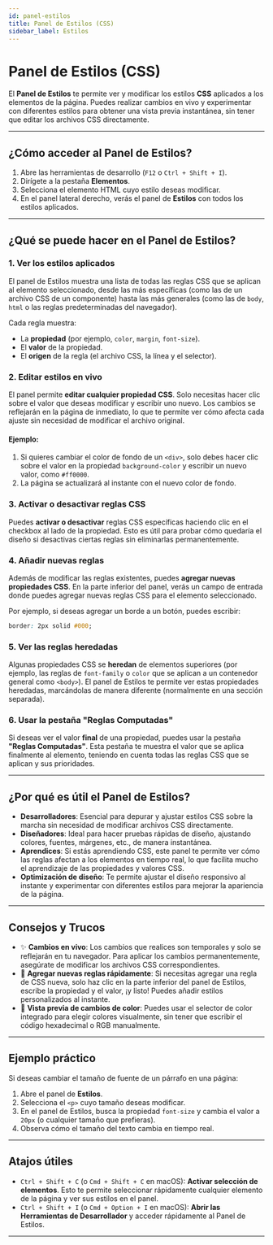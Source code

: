 ```yaml
---
id: panel-estilos
title: Panel de Estilos (CSS)
sidebar_label: Estilos
---
```


# Panel de Estilos (CSS)

El **Panel de Estilos** te permite ver y modificar los estilos **CSS** aplicados a los elementos de la página. Puedes realizar cambios en vivo y experimentar con diferentes estilos para obtener una vista previa instantánea, sin tener que editar los archivos CSS directamente.

---

## ¿Cómo acceder al Panel de Estilos?

1. Abre las herramientas de desarrollo (`F12` o `Ctrl + Shift + I`).
2. Dirígete a la pestaña **Elementos**.
3. Selecciona el elemento HTML cuyo estilo deseas modificar.
4. En el panel lateral derecho, verás el panel de **Estilos** con todos los estilos aplicados.

---

## ¿Qué se puede hacer en el Panel de Estilos?

### 1. Ver los estilos aplicados
El panel de Estilos muestra una lista de todas las reglas CSS que se aplican al elemento seleccionado, desde las más específicas (como las de un archivo CSS de un componente) hasta las más generales (como las de `body`, `html` o las reglas predeterminadas del navegador).

Cada regla muestra:
- La **propiedad** (por ejemplo, `color`, `margin`, `font-size`).
- El **valor** de la propiedad.
- El **origen** de la regla (el archivo CSS, la línea y el selector).

### 2. Editar estilos en vivo
El panel permite **editar cualquier propiedad CSS**. Solo necesitas hacer clic sobre el valor que deseas modificar y escribir uno nuevo. Los cambios se reflejarán en la página de inmediato, lo que te permite ver cómo afecta cada ajuste sin necesidad de modificar el archivo original.

#### Ejemplo:
1. Si quieres cambiar el color de fondo de un `<div>`, solo debes hacer clic sobre el valor en la propiedad `background-color` y escribir un nuevo valor, como `#ff0000`.
2. La página se actualizará al instante con el nuevo color de fondo.

### 3. Activar o desactivar reglas CSS
Puedes **activar o desactivar** reglas CSS específicas haciendo clic en el checkbox al lado de la propiedad. Esto es útil para probar cómo quedaría el diseño si desactivas ciertas reglas sin eliminarlas permanentemente.

### 4. Añadir nuevas reglas
Además de modificar las reglas existentes, puedes **agregar nuevas propiedades CSS**. En la parte inferior del panel, verás un campo de entrada donde puedes agregar nuevas reglas CSS para el elemento seleccionado.

Por ejemplo, si deseas agregar un borde a un botón, puedes escribir:
```css
border: 2px solid #000;
```

### 5. Ver las reglas heredadas
Algunas propiedades CSS se **heredan** de elementos superiores (por ejemplo, las reglas de `font-family` o `color` que se aplican a un contenedor general como `<body>`). El panel de Estilos te permite ver estas propiedades heredadas, marcándolas de manera diferente (normalmente en una sección separada).

### 6. Usar la pestaña **"Reglas Computadas"**
Si deseas ver el valor **final** de una propiedad, puedes usar la pestaña **"Reglas Computadas"**. Esta pestaña te muestra el valor que se aplica finalmente al elemento, teniendo en cuenta todas las reglas CSS que se aplican y sus prioridades.

---

## ¿Por qué es útil el Panel de Estilos?

- **Desarrolladores**: Esencial para depurar y ajustar estilos CSS sobre la marcha sin necesidad de modificar archivos CSS directamente.
- **Diseñadores**: Ideal para hacer pruebas rápidas de diseño, ajustando colores, fuentes, márgenes, etc., de manera instantánea.
- **Aprendices**: Si estás aprendiendo CSS, este panel te permite ver cómo las reglas afectan a los elementos en tiempo real, lo que facilita mucho el aprendizaje de las propiedades y valores CSS.
- **Optimización de diseño**: Te permite ajustar el diseño responsivo al instante y experimentar con diferentes estilos para mejorar la apariencia de la página.

---

## Consejos y Trucos

- ✨ **Cambios en vivo**: Los cambios que realices son temporales y solo se reflejarán en tu navegador. Para aplicar los cambios permanentemente, asegúrate de modificar los archivos CSS correspondientes.
- 🚀 **Agregar nuevas reglas rápidamente**: Si necesitas agregar una regla de CSS nueva, solo haz clic en la parte inferior del panel de Estilos, escribe la propiedad y el valor, ¡y listo! Puedes añadir estilos personalizados al instante.
- 🎨 **Vista previa de cambios de color**: Puedes usar el selector de color integrado para elegir colores visualmente, sin tener que escribir el código hexadecimal o RGB manualmente.

---

## Ejemplo práctico

Si deseas cambiar el tamaño de fuente de un párrafo en una página:

1. Abre el panel de **Estilos**.
2. Selecciona el `<p>` cuyo tamaño deseas modificar.
3. En el panel de Estilos, busca la propiedad `font-size` y cambia el valor a `20px` (o cualquier tamaño que prefieras).
4. Observa cómo el tamaño del texto cambia en tiempo real.

---

## Atajos útiles

- `Ctrl + Shift + C` (o `Cmd + Shift + C` en macOS): **Activar selección de elementos**. Esto te permite seleccionar rápidamente cualquier elemento de la página y ver sus estilos en el panel.
- `Ctrl + Shift + I` (o `Cmd + Option + I` en macOS): **Abrir las Herramientas de Desarrollador** y acceder rápidamente al Panel de Estilos.

---
